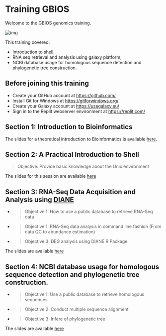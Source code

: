 # Training GBIOS

Welcome to the GBIOS genomics training.

![img](https://github.com/Yedomon/training/blob/main/Visuel1_Formation%20r%C3%A9gionale%20en%20g%C3%A9nomique%20et%20en%20s%C3%A9lection%20v%C3%A9g%C3%A9tale.jpg)

This training covered:
 - Introduction to shell,
 - RNA seq retrieval and analysis using galaxy platform,
 - NCBI database usage for homologous sequence detection and phylogenetic tree construction.



## Before joining this training

- Create your GitHub account at https://github.com/
- Install Git for Windows at https://gitforwindows.org/
- Create your Galaxy account at https://usegalaxy.eu/
- Sign in to the Replit webserver environment at https://replit.com/



## Section 1: Introduction to Bioinformatics

The slides for a theoretical introduction to Bioinformatics is available [here](https://github.com/Yedomon/training/blob/main/Section01/001.pptx).

## Section 2: A Practical Introduction to Shell

> Objective: Provide basic knowledge about the Unix environment

The slides for this session are available [here](https://github.com/Yedomon/training/blob/main/Section02/002.pptx)

## Section 3: RNA-Seq Data Acquisition and Analysis using [DIANE](https://diane.bpmp.inrae.fr/)

- > Objective 1: How to use a public database to retrieve RNA-Seq data

- > Objective 1: RNA-Seq data analysis in command line fashion (From data QC to abundance estimation)

- > Objective 3: DEG analysis using DIANE R Package

The slides are available [here](https://github.com/Yedomon/training/blob/main/Section03/003.pdf)


## Section 4: NCBI database usage for homologous sequence detection and phylogenetic tree construction.

- > Objective 1:  Use a public database to retrieve homologous sequences
- > Objective 2: Conduct multiple sequence alignment
- > Objective 3: Infere of phylogenetic tree

The slides are available [here](https://github.com/Yedomon/training/blob/main/Section04/Section04_Hands_on_session.pptx)




